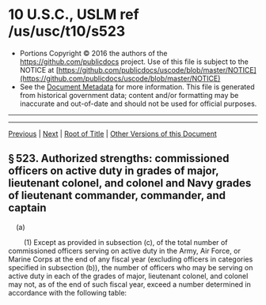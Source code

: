 ---
---

# 10 U.S.C., USLM ref /us/usc/t10/s523

* Portions Copyright © 2016 the authors of the https://github.com/publicdocs project.
  Use of this file is subject to the NOTICE at [https://github.com/publicdocs/uscode/blob/master/NOTICE](https://github.com/publicdocs/uscode/blob/master/NOTICE)
* See the [Document Metadata](././../../../../../..//README.md) for more information.
  This file is generated from historical government data; content and/or formatting may be inaccurate and out-of-date and should not be used for official purposes.

----------
----------

[Previous](./../../../../../..//us/usc/t10/stA/ptII/ch32/m__us_usc_t10_s522.md) | [Next](./../../../../../..//us/usc/t10/stA/ptII/ch32/m__us_usc_t10_s524.md) | [Root of Title](./../../../../../../) | [Other Versions of this Document](https://publicdocs.github.io/go/links?ns=uslm&ref=%2Fus%2Fusc%2Ft10%2Fs523)

## § 523. Authorized strengths: commissioned officers on active duty in grades of major, lieutenant colonel, and colonel and Navy grades of lieutenant commander, commander, and captain

    (a)

        (1) Except as provided in subsection (c), of the total number of commissioned officers serving on active duty in the Army, Air Force, or Marine Corps at the end of any fiscal year (excluding officers in categories specified in subsection (b)), the number of officers who may be serving on active duty in each of the grades of major, lieutenant colonel, and colonel may not, as of the end of such fiscal year, exceed a number determined in accordance with the following table:

<table>

          <tr>

            <td> 

        Total number of commissioned officers (excluding officers in categories specified in subsection (b)) on active duty:  </td>

            <td colspan="3"> 

        Number of officers who may be serving on active duty in grade of:  </td>

  </tr>

          <tr>

            <td> 

        Major  </td>

            <td> 

        Lieutenant Colonel  </td>

            <td> 

        Colonel  </td>

  </tr>

          <tr>

            <td> 

        Army:  </td>

            <td>   </td>

            <td>   </td>

            <td>   </td>

  </tr>

          <tr>

            <td> 

        20,000  </td>

            <td> 

        7,768  </td>

            <td> 

        5,253  </td>

            <td> 

        1,613  </td>

  </tr>

          <tr>

            <td> 

        25,000  </td>

            <td> 

        8,689  </td>

            <td> 

        5,642  </td>

            <td> 

        1,796  </td>

  </tr>

          <tr>

            <td> 

        30,000  </td>

            <td> 

        9,611  </td>

            <td> 

        6,030  </td>

            <td> 

        1,980  </td>

  </tr>

          <tr>

            <td> 

        35,000  </td>

            <td> 

        10,532  </td>

            <td> 

        6,419  </td>

            <td> 

        2,163  </td>

  </tr>

          <tr>

            <td> 

        40,000  </td>

            <td> 

        11,454  </td>

            <td> 

        6,807  </td>

            <td> 

        2,347  </td>

  </tr>

          <tr>

            <td> 

        45,000  </td>

            <td> 

        12,375  </td>

            <td> 

        7,196  </td>

            <td> 

        2,530  </td>

  </tr>

          <tr>

            <td> 

        50,000  </td>

            <td> 

        13,297  </td>

            <td> 

        7,584  </td>

            <td> 

        2,713  </td>

  </tr>

          <tr>

            <td> 

        55,000  </td>

            <td> 

        14,218  </td>

            <td> 

        7,973  </td>

            <td> 

        2,897  </td>

  </tr>

          <tr>

            <td> 

        60,000  </td>

            <td> 

        15,140  </td>

            <td> 

        8,361  </td>

            <td> 

        3,080  </td>

  </tr>

          <tr>

            <td> 

        65,000  </td>

            <td> 

        16,061  </td>

            <td> 

        8,750  </td>

            <td> 

        3,264  </td>

  </tr>

          <tr>

            <td> 

        70,000  </td>

            <td> 

        16,983  </td>

            <td> 

        9,138  </td>

            <td> 

        3,447  </td>

  </tr>

          <tr>

            <td> 

        75,000  </td>

            <td> 

        17,903  </td>

            <td> 

        9,527  </td>

            <td> 

        3,631  </td>

  </tr>

          <tr>

            <td> 

        80,000  </td>

            <td> 

        18,825  </td>

            <td> 

        9,915  </td>

            <td> 

        3,814  </td>

  </tr>

          <tr>

            <td> 

        85,000  </td>

            <td> 

        19,746  </td>

            <td> 

        10,304  </td>

            <td> 

        3,997  </td>

  </tr>

          <tr>

            <td> 

        90,000  </td>

            <td> 

        20,668  </td>

            <td> 

        10,692  </td>

            <td> 

        4,181  </td>

  </tr>

          <tr>

            <td> 

        95,000  </td>

            <td> 

        21,589  </td>

            <td> 

        11,081  </td>

            <td> 

        4,364  </td>

  </tr>

          <tr>

            <td> 

        100,000  </td>

            <td> 

        22,511  </td>

            <td> 

        11,469  </td>

            <td> 

        4,548  </td>

  </tr>

          <tr>

            <td> 

        110,000  </td>

            <td> 

        24,354  </td>

            <td> 

        12,246  </td>

            <td> 

        4,915  </td>

  </tr>

          <tr>

            <td> 

        120,000  </td>

            <td> 

        26,197  </td>

            <td> 

        13,023  </td>

            <td> 

        5,281  </td>

  </tr>

          <tr>

            <td> 

        130,000  </td>

            <td> 

        28,040  </td>

            <td> 

        13,800  </td>

            <td> 

        5,648  </td>

  </tr>

          <tr>

            <td> 

        170,000  </td>

            <td> 

        35,412  </td>

            <td> 

        16,908  </td>

            <td> 

        7,116  </td>

  </tr>

          <tr>

            <td> 

        Air Force:  </td>

            <td>   </td>

            <td>   </td>

            <td>   </td>

  </tr>

          <tr>

            <td> 

        35,000  </td>

            <td> 

        9,216  </td>

            <td> 

        7,090  </td>

            <td> 

        2,125  </td>

  </tr>

          <tr>

            <td> 

        40,000  </td>

            <td> 

        10,025  </td>

            <td> 

        7,478  </td>

            <td> 

        2,306  </td>

  </tr>

          <tr>

            <td> 

        45,000  </td>

            <td> 

        10,835  </td>

            <td> 

        7,866  </td>

            <td> 

        2,487  </td>

  </tr>

          <tr>

            <td> 

        50,000  </td>

            <td> 

        11,645  </td>

            <td> 

        8,253  </td>

            <td> 

        2,668  </td>

  </tr>

          <tr>

            <td> 

        55,000  </td>

            <td> 

        12,454  </td>

            <td> 

        8,641  </td>

            <td> 

        2,849  </td>

  </tr>

          <tr>

            <td> 

        60,000  </td>

            <td> 

        13,264  </td>

            <td> 

        9,029  </td>

            <td> 

        3,030  </td>

  </tr>

          <tr>

            <td> 

        65,000  </td>

            <td> 

        14,073  </td>

            <td> 

        9,417  </td>

            <td> 

        3,211  </td>

  </tr>

          <tr>

            <td> 

        70,000  </td>

            <td> 

        14,883  </td>

            <td> 

        9,805  </td>

            <td> 

        3,392  </td>

  </tr>

          <tr>

            <td> 

        75,000  </td>

            <td> 

        15,693  </td>

            <td> 

        10,193  </td>

            <td> 

        3,573  </td>

  </tr>

          <tr>

            <td> 

        80,000  </td>

            <td> 

        16,502  </td>

            <td> 

        10,582  </td>

            <td> 

        3,754  </td>

  </tr>

          <tr>

            <td> 

        85,000  </td>

            <td> 

        17,312  </td>

            <td> 

        10,971  </td>

            <td> 

        3,935  </td>

  </tr>

          <tr>

            <td> 

        90,000  </td>

            <td> 

        18,121  </td>

            <td> 

        11,360  </td>

            <td> 

        4,115  </td>

  </tr>

          <tr>

            <td> 

        95,000  </td>

            <td> 

        18,931  </td>

            <td> 

        11,749  </td>

            <td> 

        4,296  </td>

  </tr>

          <tr>

            <td> 

        100,000  </td>

            <td> 

        19,741  </td>

            <td> 

        12,138  </td>

            <td> 

        4,477  </td>

  </tr>

          <tr>

            <td> 

        105,000  </td>

            <td> 

        20,550  </td>

            <td> 

        12,527  </td>

            <td> 

        4,658  </td>

  </tr>

          <tr>

            <td> 

        110,000  </td>

            <td> 

        21,360  </td>

            <td> 

        12,915  </td>

            <td> 

        4,838  </td>

  </tr>

          <tr>

            <td> 

        115,000  </td>

            <td> 

        22,169  </td>

            <td> 

        13,304  </td>

            <td> 

        5,019  </td>

  </tr>

          <tr>

            <td> 

        120,000  </td>

            <td> 

        22,979  </td>

            <td> 

        13,692  </td>

            <td> 

        5,200  </td>

  </tr>

          <tr>

            <td> 

        125,000  </td>

            <td> 

        23,789  </td>

            <td> 

        14,081  </td>

            <td> 

        5,381  </td>

  </tr>

          <tr>

            <td> 

        Marine Corps:  </td>

            <td>   </td>

            <td>   </td>

            <td>   </td>

  </tr>

          <tr>

            <td> 

        10,000  </td>

            <td> 

        2,802  </td>

            <td> 

        1,615  </td>

            <td> 

        633  </td>

  </tr>

          <tr>

            <td> 

        12,500  </td>

            <td> 

        3,247  </td>

            <td> 

        1,768  </td>

            <td> 

        658  </td>

  </tr>

          <tr>

            <td> 

        15,000  </td>

            <td> 

        3,691  </td>

            <td> 

        1,922  </td>

            <td> 

        684  </td>

  </tr>

          <tr>

            <td> 

        17,500  </td>

            <td> 

        4,135  </td>

            <td> 

        2,076  </td>

            <td> 

        710  </td>

  </tr>

          <tr>

            <td> 

        20,000  </td>

            <td> 

        4,579  </td>

            <td> 

        2,230  </td>

            <td> 

        736  </td>

  </tr>

          <tr>

            <td> 

        22,500  </td>

            <td> 

        5,024  </td>

            <td> 

        2,383  </td>

            <td> 

        762  </td>

  </tr>

          <tr>

            <td> 

        25,000  </td>

            <td> 

        5,468  </td>

            <td> 

        2,537  </td>

            <td> 

        787.  </td>

  </tr>

        </table>

        (2) Except as provided in subsection (c), of the total number of commissioned officers serving on active duty in the Navy at the end of any fiscal year (excluding officers in categories specified in subsection (b)), the number of officers who may be serving on active duty in each of the grades of lieutenant commander, commander, and captain may not, as of the end of such fiscal year, exceed a number determined in accordance with the following table:

<table>

          <tr>

            <td> 

        Total number of commissioned officers (excluding officers in categories specified in subsection (b)) on active duty:  </td>

            <td colspan="3"> 

        Number of officers who may be serving on active duty in grade of:  </td>

  </tr>

          <tr>

            <td> 

        Lieutenant Commander  </td>

            <td> 

        Commander  </td>

            <td> 

        Captain  </td>

  </tr>

          <tr>

            <td> 

        Navy:  </td>

            <td>   </td>

            <td>   </td>

            <td>   </td>

  </tr>

          <tr>

            <td> 

        30,000  </td>

            <td> 

        7,698  </td>

            <td> 

        5,269  </td>

            <td> 

        2,222  </td>

  </tr>

          <tr>

            <td> 

        33,000  </td>

            <td> 

        8,189  </td>

            <td> 

        5,501  </td>

            <td> 

        2,334  </td>

  </tr>

          <tr>

            <td> 

        36,000  </td>

            <td> 

        8,680  </td>

            <td> 

        5,733  </td>

            <td> 

        2,447  </td>

  </tr>

          <tr>

            <td> 

        39,000  </td>

            <td> 

        9,172  </td>

            <td> 

        5,965  </td>

            <td> 

        2,559  </td>

  </tr>

          <tr>

            <td> 

        42,000  </td>

            <td> 

        9,663  </td>

            <td> 

        6,197  </td>

            <td> 

        2,671  </td>

  </tr>

          <tr>

            <td> 

        45,000  </td>

            <td> 

        10,155  </td>

            <td> 

        6,429  </td>

            <td> 

        2,784  </td>

  </tr>

          <tr>

            <td> 

        48,000  </td>

            <td> 

        10,646  </td>

            <td> 

        6,660  </td>

            <td> 

        2,896  </td>

  </tr>

          <tr>

            <td> 

        51,000  </td>

            <td> 

        11,136  </td>

            <td> 

        6,889  </td>

            <td> 

        3,007  </td>

  </tr>

          <tr>

            <td> 

        54,000  </td>

            <td> 

        11,628  </td>

            <td> 

        7,121  </td>

            <td> 

        3,120  </td>

  </tr>

          <tr>

            <td> 

        57,000  </td>

            <td> 

        12,118  </td>

            <td> 

        7,352  </td>

            <td> 

        3,232  </td>

  </tr>

          <tr>

            <td> 

        60,000  </td>

            <td> 

        12,609  </td>

            <td> 

        7,583  </td>

            <td> 

        3,344  </td>

  </tr>

          <tr>

            <td> 

        63,000  </td>

            <td> 

        13,100  </td>

            <td> 

        7,813  </td>

            <td> 

        3,457  </td>

  </tr>

          <tr>

            <td> 

        66,000  </td>

            <td> 

        13,591  </td>

            <td> 

        8,044  </td>

            <td> 

        3,568  </td>

  </tr>

          <tr>

            <td> 

        70,000  </td>

            <td> 

        14,245  </td>

            <td> 

        8,352  </td>

            <td> 

        3,718  </td>

  </tr>

          <tr>

            <td> 

        90,000  </td>

            <td> 

        17,517  </td>

            <td> 

        9,890  </td>

            <td> 

        4,467.  </td>

  </tr>

        </table>

        (3) If the total number of commissioned officers serving on active duty in an armed force (excluding officers in categories specified in subsection (b)) is between any two consecutive figures listed in the first column of the appropriate table in paragraph (1) or (2), the corresponding authorized strengths for each of the grades shown in that table for that armed force are determined by mathematical interpolation between the respective numbers of the two strengths. If the total number of commissioned officers serving on active duty in an armed force (excluding officers in categories specified in subsection (b)) is greater or less than the figures listed in the first column of the appropriate table in paragraph (1) or (2), the Secretary concerned shall fix the corresponding strengths for the grades shown in that table in the same proportion as reflected in the nearest limit shown in the table.

    (b)

     Officers in the following categories shall be excluded in computing and determining authorized strengths under this section:

        (1)

         Reserve officers—

            (A) on active duty as authorized under section 115(a)(1)(B) or 115(b)(1) of this title, or excluded from counting for active duty end strengths under [section 115(i) of this title][/us/usc/t10/s115/i];

            (B) on active duty under section 10211, 10302 through 10305, or 12402 of this title or under [section 708 of title 32][/us/usc/t32/s708]; or

            (C) on full-time National Guard duty.

        (2) General and flag officers.

        (3) Medical officers.

        (4) Dental officers.

        (5) Warrant officers.

        (6) Retired officers on active duty under a call or order to active duty for 180 days or less.

        (7) Retired officers on active duty under section 10(b)(2) of the Military Selective Service Act (50 U.S.C. App. 460(b)(2))  <sup>\[1\]</sup>  <sup><sup> 1 See References in Text note below. </sup></sup>  for the administration of the Selective Service System.

        (8) Permanent professors of the United States Military Academy and the United States Air Force Academy and professors of the United States Naval Academy who are career military professors (as defined in regulations prescribed by the Secretary of the Navy), but not to exceed 50 from any such academy.

    (c) Whenever the number of officers serving in any grade is less than the number authorized for that grade under this section, the difference between the two numbers may be applied to increase the number authorized under this section for any lower grade.

    (d) An officer may not be reduced in grade, or have his pay or allowances reduced, because of a reduction in the number of commissioned officers authorized for his grade under this section.

(Added [Pub. L. 96–513, title I, § 103][/us/pl/96/513/s103], Dec. 12, 1980, [94 Stat. 2842][/us/stat/94/2842]; amended [Pub. L. 98–525, title IV, § 414(a)(3)][/us/pl/98/525/s414/a/3], Oct. 19, 1984, [98 Stat. 2518][/us/stat/98/2518]; [Pub. L. 99–145, title V, § 511(a)][/us/pl/99/145/s511/a], Nov. 8, 1985, [99 Stat. 623][/us/stat/99/623]; [Pub. L. 99–433, title V, § 531(a)(1)][/us/pl/99/433/s531/a/1], Oct. 1, 1986, [100 Stat. 1063][/us/stat/100/1063]; [Pub. L. 102–190, div. A, title IV, § 431][/us/pl/102/190/s431], Dec. 5, 1991, [105 Stat. 1354][/us/stat/105/1354]; [Pub. L. 103–337, div. A, title XVI, § 1673(c)(3)][/us/pl/103/337/s1673/c/3], Oct. 5, 1994, [108 Stat. 3014][/us/stat/108/3014]; [Pub. L. 104–201, div. A, title IV, § 403(a)][/us/pl/104/201/s403/a], (b), Sept. 23, 1996, [110 Stat. 2504][/us/stat/110/2504], 2505; [Pub. L. 107–314, div. A, title IV, § 406][/us/pl/107/314/s406], Dec. 2, 2002, [116 Stat. 2526][/us/stat/116/2526]; [Pub. L. 108–375, div. A, title IV][/us/pl/108/375], §§ 404, 416(g), Oct. 28, 2004, [118 Stat. 1864][/us/stat/118/1864], 1868; [Pub. L. 109–364, div. A, title X, § 1071(g)(1)(B)][/us/pl/109/364/s1071/g/1/B], Oct. 17, 2006, [120 Stat. 2402][/us/stat/120/2402]; [Pub. L. 110–181, div. A, title IV][/us/pl/110/181], §§ 404, 405, Jan. 28, 2008, [122 Stat. 88][/us/stat/122/88]; [Pub. L. 112–81, div. A, title V, § 501][/us/pl/112/81/s501], Dec. 31, 2011, [125 Stat. 1386][/us/stat/125/1386].)

 __References in Text__ 

    Section 10(b)(2) of the Military Selective Service Act, referred to in subsec. (b)(7), was classified to section 460(b)(2) of the former Appendix to Title 50, War and National Defense, prior to editorial reclassification and renumbering as [section 3809(b)(2) of Title 50][/us/usc/t50/s3809/b/2].

 __Amendments__ 

    2011—Subsec. (a)(1). [Pub. L. 112–81][/us/pl/112/81], in table, increased number of officers authorized to serve on active duty in the Marine Corps in each grade covered as follows: Major to 2,802, 3,247, 3,691, 4,135, 4,579, 5,024, and 5,468 from 2,525, 2,900, 3,275, 3,650, 4,025, 4,400, and 4,775, respectively; Lieutenant Colonel to 1,615, 1,768, 1,922, 2,076, 2,230, 2,383, and 2,537 from 1,480, 1,600, 1,720, 1,840, 1,960, 2,080, and 2,200, respectively; and Colonel to 633, 658, 684, 710, 736, 762, and 787 from 571, 632, 653, 673, 694, 715, and 735, respectively.

    2008—Subsec. (a)(1). [Pub. L. 110–181, § 404][/us/pl/110/181/s404], in table, increased number of officers authorized to serve on active duty in the Army in the grade of Major to 7,768, 8,689, 9,611, 10,532, 11,454, 12,375, 13,297, 14,218, 15,140, 16,061, 16,983, 17,903, 18,825, 19,746, 20,668, 21,589, 22,511, 24,354, 26,197, 28,040, and 35,412 from 6,948, 7,539, 8,231, 8,922, 9,614, 10,305, 10,997, 11,688, 12,380, 13,071, 13,763, 14,454, 15,146, 15,837, 16,529, 17,220, 17,912, 19,295, 20,678, 22,061, and 27,593, respectively.

    Subsec. (a)(2). [Pub. L. 110–181, § 405][/us/pl/110/181/s405], amended table generally, extensively revising the numbers in each grade covered.

    2006—Subsec. (b)(1). [Pub. L. 109–364][/us/pl/109/364] made technical correction to directory language of [Pub. L. 108–375, § 416(g)(1)][/us/pl/108/375/s416/g/1]. See 2004 Amendment note below.

    2004—Subsec. (b)(1). [Pub. L. 108–375, § 416(g)(1)][/us/pl/108/375/s416/g/1], as amended by [Pub. L. 109–364][/us/pl/109/364], amended par. (1) generally. Prior to amendment, par. (1) read as follows:

    “(1) Reserve officers—

    “(A) on active duty for training;

    “(B) on active duty under section 10211, 10302 through 10305, or 12402 of this title or under [section 708 of title 32][/us/usc/t32/s708];

    “(C) on active duty under [section 12301(d) of this title][/us/usc/t10/s12301/d] in connection with organizing, administering, recruiting, instructing, or training the reserve components;

    “(D) on active duty to pursue special work;

    “(E) ordered to active duty under [section 12304 of this title][/us/usc/t10/s12304]; or

    “(F) on full-time National Guard duty.”

    Subsec. (b)(7). [Pub. L. 108–375, § 416(g)(2)][/us/pl/108/375/s416/g/2], substituted “Retired officers” for “Reserve or retired officers”.

    Subsec. (b)(8). [Pub. L. 108–375, § 404][/us/pl/108/375/s404], added par. (8).

    2002—Subsec. (a)(1). [Pub. L. 107–314][/us/pl/107/314], in table, increased number of officers authorized to serve on active duty in the Marine Corps in the grade of Colonel to 571, 632, 653, 673, 694, 715, and 735 from 571, 592, 613, 633, 654, 675, and 695, respectively.

    1996—Subsec. (a)(1). [Pub. L. 104–201, § 403(a)][/us/pl/104/201/s403/a], amended table generally, expanding the range of numbers of commissioned officers covered and extensively revising the numbers in each grade covered.

    Subsec. (a)(2). [Pub. L. 104–201, § 403(b)][/us/pl/104/201/s403/b], amended table generally, expanding the range of numbers of commissioned officers covered and extensively revising the numbers in each grade covered.

    1994—Subsec. (b)(1)(B). [Pub. L. 103–337, § 1671(c)(3)(A)][/us/pl/103/337/s1671/c/3/A], substituted “10211, 10302 through 10305, or 12402” for “265, 3021, 3496, 5251, 5252, 8021, or 8496”.

    Subsec. (b)(1)(C). [Pub. L. 103–337, § 1671(c)(3)(B)][/us/pl/103/337/s1671/c/3/B], substituted “12301(d)” for “672(d)”.

    Subsec. (b)(1)(E). [Pub. L. 103–337, § 1671(c)(3)(C)][/us/pl/103/337/s1671/c/3/C], substituted “12304” for “673b”.

    1991—Subsec. (a)(1). [Pub. L. 102–190][/us/pl/102/190], in table, decreased numbers of officers authorized to serve on active duty in the Air Force in the grade of Colonel to 3,392, 3,573, 3,754, 3,935, 4,115, 4,296, 4,477, 4,658, 4,838, 5,019, 5,200, and 5,381 from 3,642, 3,823, 4,004, 4,185, 4,365, 4,546, 4,727, 4,908, 5,088, 5,269, 5,450, and 5,631, respectively.

    1986—Subsec. (b)(1)(B). [Pub. L. 99–433][/us/pl/99/433] substituted “3021” and “8021” for “3033” and “8033”, respectively.

    1985—Subsec. (a)(1). [Pub. L. 99–145][/us/pl/99/145] increased fiscal year limitation on authorized number of Marine Corps majors to 2,766, 3,085, 3,404, 3,723, and 4,042 from 2,717, 2,936, 3,154, 3,373, and 3,591, respectively.

    1984—Subsec. (b)(1)(C). [Pub. L. 98–525, § 414(a)(3)(A)][/us/pl/98/525/s414/a/3/A], struck out “or section 502 or 503 of title 32” after “[section 672(d) of this title][/us/usc/t10/s672/d]”.

    Subsec. (b)(1)(F). [Pub. L. 98–525, § 414(a)(3)(B)][/us/pl/98/525/s414/a/3/B]–(D), added subpar. (F).

 __Effective Date of 2006 Amendment__ 

    [Pub. L. 109–364, div. A, title X, § 1071(g)][/us/pl/109/364/s1071/g], Oct. 17, 2006, [120 Stat. 2402][/us/stat/120/2402], provided that the amendment made by section 1071(g)(1)(B) is effective as of Oct. 28, 2004, and as if included in [Pub. L. 108–375][/us/pl/108/375] as enacted.

 __Effective Date of 1996 Amendment__ 

[Pub. L. 104–201, div. A, title IV, § 403(d)][/us/pl/104/201/s403/d], Sept. 23, 1996, [110 Stat. 2506][/us/stat/110/2506], provided that: 

> “The amendments made by subsections (a), (b), and (c) \[amending this section and repealing provisions set out as notes below\] shall take effect on September 1, 1997.”

 __Effective Date of 1994 Amendment__ 

    Amendment by [Pub. L. 103–337][/us/pl/103/337] effective Dec. 1, 1994, except as otherwise provided, see [section 1691 of Pub. L. 103–337][/us/pl/103/337/s1691], set out as an Effective Date note under [section 10001 of this title][/us/usc/t10/s10001].

 __Effective Date of 1985 Amendment__ 

[Pub. L. 99–145, title V, § 511(b)][/us/pl/99/145/s511/b], Nov. 8, 1985, [99 Stat. 623][/us/stat/99/623], provided that: 

> “The amendments made by subsection (a) \[amending this section\] shall take effect on October 1, 1985.”

 __Temporary Variation in DOPMA Authorized End Strength Limitations for Active Duty Air Force and Navy Officers in Certain Grades__ 

    [Pub. L. 104–106, div. A, title IV, § 402][/us/pl/104/106/s402], Feb. 10, 1996, [110 Stat. 286][/us/stat/110/286], provided that the numbers of officers of the Air Force authorized under subsec. (a)(1) of this section to be serving on active duty in the grades of major, lieutenant colonel, and colonel for fiscal years 1996 and 1997 and the numbers of officers in the Navy authorized under subsec. (a)(2) of this section to be serving on active duty in the grades of lieutenant commander, commander, and captain for fiscal years 1996 and 1997 were limited to numbers in tables, prior to repeal by [Pub. L. 104–201, div. A, title IV, § 403(c)(3)][/us/pl/104/201/s403/c/3], Sept. 23, 1996, [110 Stat. 2506][/us/stat/110/2506].

 __Temporary Variation of End Strength Limitations for Army Majors and Lieutenant Colonels__ 

    [Pub. L. 103–337, div. A, title IV, § 402][/us/pl/103/337/s402], Oct. 5, 1994, [108 Stat. 2743][/us/stat/108/2743], provided that number of officers of the Army authorized under subsec. (a)(1) of this section to be serving on active duty in grades of major and lieutenant colonel for fiscal years 1995 through 1997 was limited to numbers set forth in table prior to repeal by [Pub. L. 104–201, div. A, title IV, § 403(c)(2)][/us/pl/104/201/s403/c/2], Sept. 23, 1996, [110 Stat. 2506][/us/stat/110/2506].

 __Temporary Variation of End Strength Limitations for Marine Corps Majors and Lieutenant Colonels__ 

    [Pub. L. 103–160, div. A, title IV, § 402][/us/pl/103/160/s402], Nov. 30, 1993, [107 Stat. 1639][/us/stat/107/1639], as amended by [Pub. L. 103–337, div. A, title IV, § 403][/us/pl/103/337/s403], Oct. 5, 1994, [108 Stat. 2743][/us/stat/108/2743], provided that number of officers of the Marine Corps authorized under subsec. (a)(1) of this section to be serving on active duty in grades of major and lieutenant colonel for fiscal years 1994 through 1997 was limited to numbers set forth in table prior to repeal by [Pub. L. 104–201, div. A, title IV, § 403(c)(1)][/us/pl/104/201/s403/c/1], Sept. 23, 1996, [110 Stat. 2505][/us/stat/110/2505].

 __Temporary Increase in Officer Grade Limitations__ 

    [Pub. L. 101–189, div. A, title IV, § 403][/us/pl/101/189/s403], Nov. 29, 1989, [103 Stat. 1431][/us/stat/103/1431], authorized the Secretary of Defense, until Sept. 30, 1991, to increase the strength-in-grade limitations specified in subsec. (a) of this section by a total of 250 positions, to be distributed among grades and services as the Secretary considers appropriate and directed the Secretary to submit to Congress a comprehensive report on the adequacy of the strength-in-grade limitations prescribed in subsec. (a) of this section.

 __Temporary Reduction in Number of Air Force Colonels__ 

    [Pub. L. 101–189, div. A, title IV, § 402][/us/pl/101/189/s402], Nov. 29, 1989, [103 Stat. 1431][/us/stat/103/1431], as amended by [Pub. L. 101–510, div. A, title IV, § 404][/us/pl/101/510/s404], Nov. 5, 1990, [104 Stat. 1545][/us/stat/104/1545], provided that the number of officers authorized under subsec. (a) of this section to be serving on active duty in the Air Force in the grade of colonel during fiscal year 1992 was reduced by 250.

    [Pub. L. 100–456, div. A, title IV, § 403][/us/pl/100/456/s403], Sept. 29, 1988, [102 Stat. 1963][/us/stat/102/1963], provided that the number of officers authorized under this section to be serving on active duty in the Air Force in the grade of colonel during fiscal year 1989 was reduced by 125, and the number of such officers authorized to be serving on active duty during fiscal year 1990 was reduced by 250.

 __Ceilings on Commissioned Officers on Active Duty__ 

    [Pub. L. 95–79, title VIII, § 811(a)][/us/pl/95/79/s811/a], July 30, 1977, [91 Stat. 335][/us/stat/91/335], as amended by [Pub. L. 96–107, title VIII, § 817][/us/pl/96/107/s817], Nov. 9, 1979, [93 Stat. 818][/us/stat/93/818]; [Pub. L. 96–342, title X, § 1003][/us/pl/96/342/s1003], Sept. 8, 1980, [94 Stat. 1120][/us/stat/94/1120]; [Pub. L. 97–86, title VI, § 602][/us/pl/97/86/s602], Dec. 1, 1981, [95 Stat. 1110][/us/stat/95/1110], which provided that after Oct. 1, 1981, the total number of commissioned officers on active duty in the Army, Air Force, and Marine Corps above the grade of colonel, and on active duty in the Navy above the grade of captain, could not exceed 1,073, and that in time of war, or of national emergency declared by Congress, the President could suspend the operation of this provision, was repealed and restated in [section 526 of this title][/us/usc/t10/s526] by [Pub. L. 100–370, § 1(b)(1)(B)][/us/pl/100/370/s1/b/1/B], (4).

 __Transition Provisions Under Defense Officer Personnel Management Act__ 

    For provisions increasing for the fiscal year ending on Sept. 30, 1981, the maximum number of officers authorized by this section to be serving on active duty, see [section 627 of Pub. L. 96–513][/us/pl/96/513/s627], set out as a note under [section 611 of this title][/us/usc/t10/s611].

----------

[Previous](./../../../../../..//us/usc/t10/stA/ptII/ch32/m__us_usc_t10_s522.md) | [Next](./../../../../../..//us/usc/t10/stA/ptII/ch32/m__us_usc_t10_s524.md) | [Root of Title](./../../../../../../) | [Other Versions of this Document](https://publicdocs.github.io/go/links?ns=uslm&ref=%2Fus%2Fusc%2Ft10%2Fs523)

----------
----------

[/us/usc/t10/s115/i]: https://publicdocs.github.io/go/links?ns=uslm&ref=%2Fus%2Fusc%2Ft10%2Fs115%2Fi
[/us/usc/t32/s708]: https://publicdocs.github.io/go/links?ns=uslm&ref=%2Fus%2Fusc%2Ft32%2Fs708
[/us/pl/96/513/s103]: https://publicdocs.github.io/go/links?ns=uslm&ref=%2Fus%2Fpl%2F96%2F513%2Fs103
[/us/stat/94/2842]: https://publicdocs.github.io/go/links?ns=uslm&ref=%2Fus%2Fstat%2F94%2F2842
[/us/pl/98/525/s414/a/3]: https://publicdocs.github.io/go/links?ns=uslm&ref=%2Fus%2Fpl%2F98%2F525%2Fs414%2Fa%2F3
[/us/stat/98/2518]: https://publicdocs.github.io/go/links?ns=uslm&ref=%2Fus%2Fstat%2F98%2F2518
[/us/pl/99/145/s511/a]: https://publicdocs.github.io/go/links?ns=uslm&ref=%2Fus%2Fpl%2F99%2F145%2Fs511%2Fa
[/us/stat/99/623]: https://publicdocs.github.io/go/links?ns=uslm&ref=%2Fus%2Fstat%2F99%2F623
[/us/pl/99/433/s531/a/1]: https://publicdocs.github.io/go/links?ns=uslm&ref=%2Fus%2Fpl%2F99%2F433%2Fs531%2Fa%2F1
[/us/stat/100/1063]: https://publicdocs.github.io/go/links?ns=uslm&ref=%2Fus%2Fstat%2F100%2F1063
[/us/pl/102/190/s431]: https://publicdocs.github.io/go/links?ns=uslm&ref=%2Fus%2Fpl%2F102%2F190%2Fs431
[/us/stat/105/1354]: https://publicdocs.github.io/go/links?ns=uslm&ref=%2Fus%2Fstat%2F105%2F1354
[/us/pl/103/337/s1673/c/3]: https://publicdocs.github.io/go/links?ns=uslm&ref=%2Fus%2Fpl%2F103%2F337%2Fs1673%2Fc%2F3
[/us/stat/108/3014]: https://publicdocs.github.io/go/links?ns=uslm&ref=%2Fus%2Fstat%2F108%2F3014
[/us/pl/104/201/s403/a]: https://publicdocs.github.io/go/links?ns=uslm&ref=%2Fus%2Fpl%2F104%2F201%2Fs403%2Fa
[/us/stat/110/2504]: https://publicdocs.github.io/go/links?ns=uslm&ref=%2Fus%2Fstat%2F110%2F2504
[/us/pl/107/314/s406]: https://publicdocs.github.io/go/links?ns=uslm&ref=%2Fus%2Fpl%2F107%2F314%2Fs406
[/us/stat/116/2526]: https://publicdocs.github.io/go/links?ns=uslm&ref=%2Fus%2Fstat%2F116%2F2526
[/us/pl/108/375]: https://publicdocs.github.io/go/links?ns=uslm&ref=%2Fus%2Fpl%2F108%2F375
[/us/stat/118/1864]: https://publicdocs.github.io/go/links?ns=uslm&ref=%2Fus%2Fstat%2F118%2F1864
[/us/pl/109/364/s1071/g/1/B]: https://publicdocs.github.io/go/links?ns=uslm&ref=%2Fus%2Fpl%2F109%2F364%2Fs1071%2Fg%2F1%2FB
[/us/stat/120/2402]: https://publicdocs.github.io/go/links?ns=uslm&ref=%2Fus%2Fstat%2F120%2F2402
[/us/pl/110/181]: https://publicdocs.github.io/go/links?ns=uslm&ref=%2Fus%2Fpl%2F110%2F181
[/us/stat/122/88]: https://publicdocs.github.io/go/links?ns=uslm&ref=%2Fus%2Fstat%2F122%2F88
[/us/pl/112/81/s501]: https://publicdocs.github.io/go/links?ns=uslm&ref=%2Fus%2Fpl%2F112%2F81%2Fs501
[/us/stat/125/1386]: https://publicdocs.github.io/go/links?ns=uslm&ref=%2Fus%2Fstat%2F125%2F1386
[/us/usc/t50/s3809/b/2]: https://publicdocs.github.io/go/links?ns=uslm&ref=%2Fus%2Fusc%2Ft50%2Fs3809%2Fb%2F2
[/us/pl/112/81]: https://publicdocs.github.io/go/links?ns=uslm&ref=%2Fus%2Fpl%2F112%2F81
[/us/pl/110/181/s404]: https://publicdocs.github.io/go/links?ns=uslm&ref=%2Fus%2Fpl%2F110%2F181%2Fs404
[/us/pl/110/181/s405]: https://publicdocs.github.io/go/links?ns=uslm&ref=%2Fus%2Fpl%2F110%2F181%2Fs405
[/us/pl/109/364]: https://publicdocs.github.io/go/links?ns=uslm&ref=%2Fus%2Fpl%2F109%2F364
[/us/pl/108/375/s416/g/1]: https://publicdocs.github.io/go/links?ns=uslm&ref=%2Fus%2Fpl%2F108%2F375%2Fs416%2Fg%2F1
[/us/pl/108/375/s416/g/1]: https://publicdocs.github.io/go/links?ns=uslm&ref=%2Fus%2Fpl%2F108%2F375%2Fs416%2Fg%2F1
[/us/pl/109/364]: https://publicdocs.github.io/go/links?ns=uslm&ref=%2Fus%2Fpl%2F109%2F364
[/us/usc/t32/s708]: https://publicdocs.github.io/go/links?ns=uslm&ref=%2Fus%2Fusc%2Ft32%2Fs708
[/us/usc/t10/s12301/d]: https://publicdocs.github.io/go/links?ns=uslm&ref=%2Fus%2Fusc%2Ft10%2Fs12301%2Fd
[/us/usc/t10/s12304]: https://publicdocs.github.io/go/links?ns=uslm&ref=%2Fus%2Fusc%2Ft10%2Fs12304
[/us/pl/108/375/s416/g/2]: https://publicdocs.github.io/go/links?ns=uslm&ref=%2Fus%2Fpl%2F108%2F375%2Fs416%2Fg%2F2
[/us/pl/108/375/s404]: https://publicdocs.github.io/go/links?ns=uslm&ref=%2Fus%2Fpl%2F108%2F375%2Fs404
[/us/pl/107/314]: https://publicdocs.github.io/go/links?ns=uslm&ref=%2Fus%2Fpl%2F107%2F314
[/us/pl/104/201/s403/a]: https://publicdocs.github.io/go/links?ns=uslm&ref=%2Fus%2Fpl%2F104%2F201%2Fs403%2Fa
[/us/pl/104/201/s403/b]: https://publicdocs.github.io/go/links?ns=uslm&ref=%2Fus%2Fpl%2F104%2F201%2Fs403%2Fb
[/us/pl/103/337/s1671/c/3/A]: https://publicdocs.github.io/go/links?ns=uslm&ref=%2Fus%2Fpl%2F103%2F337%2Fs1671%2Fc%2F3%2FA
[/us/pl/103/337/s1671/c/3/B]: https://publicdocs.github.io/go/links?ns=uslm&ref=%2Fus%2Fpl%2F103%2F337%2Fs1671%2Fc%2F3%2FB
[/us/pl/103/337/s1671/c/3/C]: https://publicdocs.github.io/go/links?ns=uslm&ref=%2Fus%2Fpl%2F103%2F337%2Fs1671%2Fc%2F3%2FC
[/us/pl/102/190]: https://publicdocs.github.io/go/links?ns=uslm&ref=%2Fus%2Fpl%2F102%2F190
[/us/pl/99/433]: https://publicdocs.github.io/go/links?ns=uslm&ref=%2Fus%2Fpl%2F99%2F433
[/us/pl/99/145]: https://publicdocs.github.io/go/links?ns=uslm&ref=%2Fus%2Fpl%2F99%2F145
[/us/pl/98/525/s414/a/3/A]: https://publicdocs.github.io/go/links?ns=uslm&ref=%2Fus%2Fpl%2F98%2F525%2Fs414%2Fa%2F3%2FA
[/us/usc/t10/s672/d]: https://publicdocs.github.io/go/links?ns=uslm&ref=%2Fus%2Fusc%2Ft10%2Fs672%2Fd
[/us/pl/98/525/s414/a/3/B]: https://publicdocs.github.io/go/links?ns=uslm&ref=%2Fus%2Fpl%2F98%2F525%2Fs414%2Fa%2F3%2FB
[/us/pl/109/364/s1071/g]: https://publicdocs.github.io/go/links?ns=uslm&ref=%2Fus%2Fpl%2F109%2F364%2Fs1071%2Fg
[/us/stat/120/2402]: https://publicdocs.github.io/go/links?ns=uslm&ref=%2Fus%2Fstat%2F120%2F2402
[/us/pl/108/375]: https://publicdocs.github.io/go/links?ns=uslm&ref=%2Fus%2Fpl%2F108%2F375
[/us/pl/104/201/s403/d]: https://publicdocs.github.io/go/links?ns=uslm&ref=%2Fus%2Fpl%2F104%2F201%2Fs403%2Fd
[/us/stat/110/2506]: https://publicdocs.github.io/go/links?ns=uslm&ref=%2Fus%2Fstat%2F110%2F2506
[/us/pl/103/337]: https://publicdocs.github.io/go/links?ns=uslm&ref=%2Fus%2Fpl%2F103%2F337
[/us/pl/103/337/s1691]: https://publicdocs.github.io/go/links?ns=uslm&ref=%2Fus%2Fpl%2F103%2F337%2Fs1691
[/us/usc/t10/s10001]: https://publicdocs.github.io/go/links?ns=uslm&ref=%2Fus%2Fusc%2Ft10%2Fs10001
[/us/pl/99/145/s511/b]: https://publicdocs.github.io/go/links?ns=uslm&ref=%2Fus%2Fpl%2F99%2F145%2Fs511%2Fb
[/us/stat/99/623]: https://publicdocs.github.io/go/links?ns=uslm&ref=%2Fus%2Fstat%2F99%2F623
[/us/pl/104/106/s402]: https://publicdocs.github.io/go/links?ns=uslm&ref=%2Fus%2Fpl%2F104%2F106%2Fs402
[/us/stat/110/286]: https://publicdocs.github.io/go/links?ns=uslm&ref=%2Fus%2Fstat%2F110%2F286
[/us/pl/104/201/s403/c/3]: https://publicdocs.github.io/go/links?ns=uslm&ref=%2Fus%2Fpl%2F104%2F201%2Fs403%2Fc%2F3
[/us/stat/110/2506]: https://publicdocs.github.io/go/links?ns=uslm&ref=%2Fus%2Fstat%2F110%2F2506
[/us/pl/103/337/s402]: https://publicdocs.github.io/go/links?ns=uslm&ref=%2Fus%2Fpl%2F103%2F337%2Fs402
[/us/stat/108/2743]: https://publicdocs.github.io/go/links?ns=uslm&ref=%2Fus%2Fstat%2F108%2F2743
[/us/pl/104/201/s403/c/2]: https://publicdocs.github.io/go/links?ns=uslm&ref=%2Fus%2Fpl%2F104%2F201%2Fs403%2Fc%2F2
[/us/stat/110/2506]: https://publicdocs.github.io/go/links?ns=uslm&ref=%2Fus%2Fstat%2F110%2F2506
[/us/pl/103/160/s402]: https://publicdocs.github.io/go/links?ns=uslm&ref=%2Fus%2Fpl%2F103%2F160%2Fs402
[/us/stat/107/1639]: https://publicdocs.github.io/go/links?ns=uslm&ref=%2Fus%2Fstat%2F107%2F1639
[/us/pl/103/337/s403]: https://publicdocs.github.io/go/links?ns=uslm&ref=%2Fus%2Fpl%2F103%2F337%2Fs403
[/us/stat/108/2743]: https://publicdocs.github.io/go/links?ns=uslm&ref=%2Fus%2Fstat%2F108%2F2743
[/us/pl/104/201/s403/c/1]: https://publicdocs.github.io/go/links?ns=uslm&ref=%2Fus%2Fpl%2F104%2F201%2Fs403%2Fc%2F1
[/us/stat/110/2505]: https://publicdocs.github.io/go/links?ns=uslm&ref=%2Fus%2Fstat%2F110%2F2505
[/us/pl/101/189/s403]: https://publicdocs.github.io/go/links?ns=uslm&ref=%2Fus%2Fpl%2F101%2F189%2Fs403
[/us/stat/103/1431]: https://publicdocs.github.io/go/links?ns=uslm&ref=%2Fus%2Fstat%2F103%2F1431
[/us/pl/101/189/s402]: https://publicdocs.github.io/go/links?ns=uslm&ref=%2Fus%2Fpl%2F101%2F189%2Fs402
[/us/stat/103/1431]: https://publicdocs.github.io/go/links?ns=uslm&ref=%2Fus%2Fstat%2F103%2F1431
[/us/pl/101/510/s404]: https://publicdocs.github.io/go/links?ns=uslm&ref=%2Fus%2Fpl%2F101%2F510%2Fs404
[/us/stat/104/1545]: https://publicdocs.github.io/go/links?ns=uslm&ref=%2Fus%2Fstat%2F104%2F1545
[/us/pl/100/456/s403]: https://publicdocs.github.io/go/links?ns=uslm&ref=%2Fus%2Fpl%2F100%2F456%2Fs403
[/us/stat/102/1963]: https://publicdocs.github.io/go/links?ns=uslm&ref=%2Fus%2Fstat%2F102%2F1963
[/us/pl/95/79/s811/a]: https://publicdocs.github.io/go/links?ns=uslm&ref=%2Fus%2Fpl%2F95%2F79%2Fs811%2Fa
[/us/stat/91/335]: https://publicdocs.github.io/go/links?ns=uslm&ref=%2Fus%2Fstat%2F91%2F335
[/us/pl/96/107/s817]: https://publicdocs.github.io/go/links?ns=uslm&ref=%2Fus%2Fpl%2F96%2F107%2Fs817
[/us/stat/93/818]: https://publicdocs.github.io/go/links?ns=uslm&ref=%2Fus%2Fstat%2F93%2F818
[/us/pl/96/342/s1003]: https://publicdocs.github.io/go/links?ns=uslm&ref=%2Fus%2Fpl%2F96%2F342%2Fs1003
[/us/stat/94/1120]: https://publicdocs.github.io/go/links?ns=uslm&ref=%2Fus%2Fstat%2F94%2F1120
[/us/pl/97/86/s602]: https://publicdocs.github.io/go/links?ns=uslm&ref=%2Fus%2Fpl%2F97%2F86%2Fs602
[/us/stat/95/1110]: https://publicdocs.github.io/go/links?ns=uslm&ref=%2Fus%2Fstat%2F95%2F1110
[/us/usc/t10/s526]: https://publicdocs.github.io/go/links?ns=uslm&ref=%2Fus%2Fusc%2Ft10%2Fs526
[/us/pl/100/370/s1/b/1/B]: https://publicdocs.github.io/go/links?ns=uslm&ref=%2Fus%2Fpl%2F100%2F370%2Fs1%2Fb%2F1%2FB
[/us/pl/96/513/s627]: https://publicdocs.github.io/go/links?ns=uslm&ref=%2Fus%2Fpl%2F96%2F513%2Fs627
[/us/usc/t10/s611]: https://publicdocs.github.io/go/links?ns=uslm&ref=%2Fus%2Fusc%2Ft10%2Fs611


